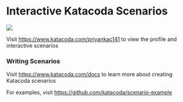 # Interactive Katacoda Scenarios

[![](http://shields.katacoda.com/katacoda/priyankac141/count.svg)](https://www.katacoda.com/priyankac141 "Get your profile on Katacoda.com")

Visit https://www.katacoda.com/priyankac141 to view the profile and interactive scenarios

### Writing Scenarios
Visit https://www.katacoda.com/docs to learn more about creating Katacoda scenarios

For examples, visit https://github.com/katacoda/scenario-example
